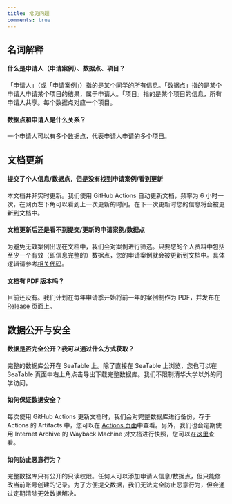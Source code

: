```yaml
---
title: 常见问题
comments: true
---
```


## 名词解释

#### 什么是申请人（申请案例）、数据点、项目？

「申请人」（或「申请案例」）指的是某个同学的所有信息。「数据点」指的是某个申请人申请某个项目的结果，属于申请人。「项目」指的是某个项目的信息，所有申请人共享。每个数据点对应一个项目。

#### 数据点和申请人是什么关系？

一个申请人可以有多个数据点，代表申请人申请的多个项目。

## 文档更新

#### 提交了个人信息/数据点，但是没有找到申请案例/看到更新

本文档并非实时更新。我们使用 GitHub Actions 自动更新文档，频率为 6 小时一次，在网页左下角可以看到上一次更新的时间。在下一次更新时您的信息将会被更新到文档中。

#### 文档更新后还是看不到提交/更新的申请案例/数据点

为避免无效案例出现在文档中，我们会对案例进行筛选。只要您的个人资料中包括至少一个有效（即信息完整的）数据点，您的申请案例就会被更新到文档中。具体逻辑请参考[相关代码](https://github.com/THU-feiyue/database/blob/main/feiyue/backend/__init__.py)。

#### 文档有 PDF 版本吗？

目前还没有。我们计划在每年申请季开始将前一年的案例制作为 PDF，并发布在 [Release 页面](https://github.com/THU-feiyue/database/releases)上。

## 数据公开与安全

#### 数据是否完全公开？我可以通过什么方式获取？

完整的数据库公开在 SeaTable 上。除了直接在 SeaTable 上浏览，您也可以在 SeaTable 页面中右上角点击导出下载完整数据库。我们不限制清华大学以外的同学访问。

#### 如何保证数据安全？

每次使用 GitHub Actions 更新文档时，我们会对完整数据库进行备份，存于 Actions 的 Artifacts 中，您可以在 [Actions 页面](https://github.com/THU-feiyue/database/actions/workflows/publish.yml)中查看。另外，我们也会定期使用 Internet Archive 的 Wayback Machine 对文档进行快照，您可以在[这里](https://web.archive.org/web/*/https://database.feiyue.online/)查看。

#### 如何防止恶意行为？

完整数据库只有公开的只读权限。任何人可以添加申请人信息/数据点，但只能修改当前账号创建的记录。为了方便提交数据，我们无法完全防止恶意行为，但会通过定期清除无效数据解决。
